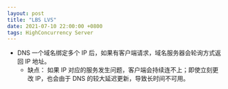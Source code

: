 ```yaml
---
layout: post
title: "LBS LVS"
date: 2021-07-10 22:00:00 +0800
tags: HighConcurrency Server
---
```


- DNS
  一个域名绑定多个 IP 后，如果有客户端请求，域名服务器会轮询方式返回 IP 地址。
  - 缺点：
    如果 IP 对应的服务发生问题，客户端会持续连不上；即使立刻更改 IP，也会由于 DNS 的较大延迟更新，导致长时间不可用。
